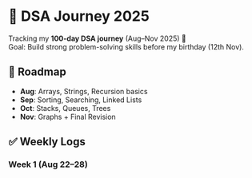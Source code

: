 # 🧩 DSA Journey 2025

Tracking my **100-day DSA journey** (Aug–Nov 2025) 🚀  
Goal: Build strong problem-solving skills before my birthday (12th Nov).

## 📅 Roadmap
- **Aug**: Arrays, Strings, Recursion basics
- **Sep**: Sorting, Searching, Linked Lists
- **Oct**: Stacks, Queues, Trees
- **Nov**: Graphs + Final Revision

## ✅ Weekly Logs
### Week 1 (Aug 22–28)
